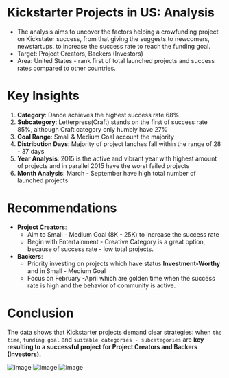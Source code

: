 # Kickstarter Projects in US: Analysis
- The analysis aims to uncover the factors helping a crowfunding project on Kickstater success, from that giving the suggests to newcomers, newstartups, to increase the success rate to reach the funding goal.
- Target: Project Creators, Backers (Investors)
- Area: United States - rank first of total launched projects and success rates compared to other countries.
# Key Insights
1. **Category**: Dance achieves the highest success rate 68%
2. **Subcategory**: Letterpress(Craft) stands on the first of success rate 85%, although Craft category only humbly have 27%
3. **Goal Range**: Small & Medium Goal account the majority
4. **Distribution Days**: Majority of project lanches fall  within the range of 28 - 37 days
5. **Year Analysis**: 2015 is the active and vibrant year with highest amount of projects and in parallel 2015 have the worst failed projects
6. **Month Analysis**: March - September have high total number of launched projects
# Recommendations
- **Project Creators**:
    - Aim to Small - Medium Goal (8K - 25K) to increase the success rate
    - Begin with Entertainment - Creative Category is a great option, because of success rate - low total projects.  
- **Backers**:
    - Priority investing on projects which have status **Investment-Worthy** and in Small - Medium Goal
    - Focus on February -April which are golden time when the success rate is high and the behavior of community is active.
# Conclusion
The data shows that Kickstarter projects demand clear strategies: when `the time`, `funding goal` and `suitable categories - subcategories` are **key resulting to a successful project for Project Creators and Backers (Investors).**

![image](https://github.com/user-attachments/assets/7e321d03-64ee-4c69-bf24-4562158150a8)
![image](https://github.com/user-attachments/assets/f4365d56-ea0a-436e-8f5f-de5a2a7aac06)
![image](https://github.com/user-attachments/assets/d62a6858-9853-4cf7-9156-03755c252c51)





